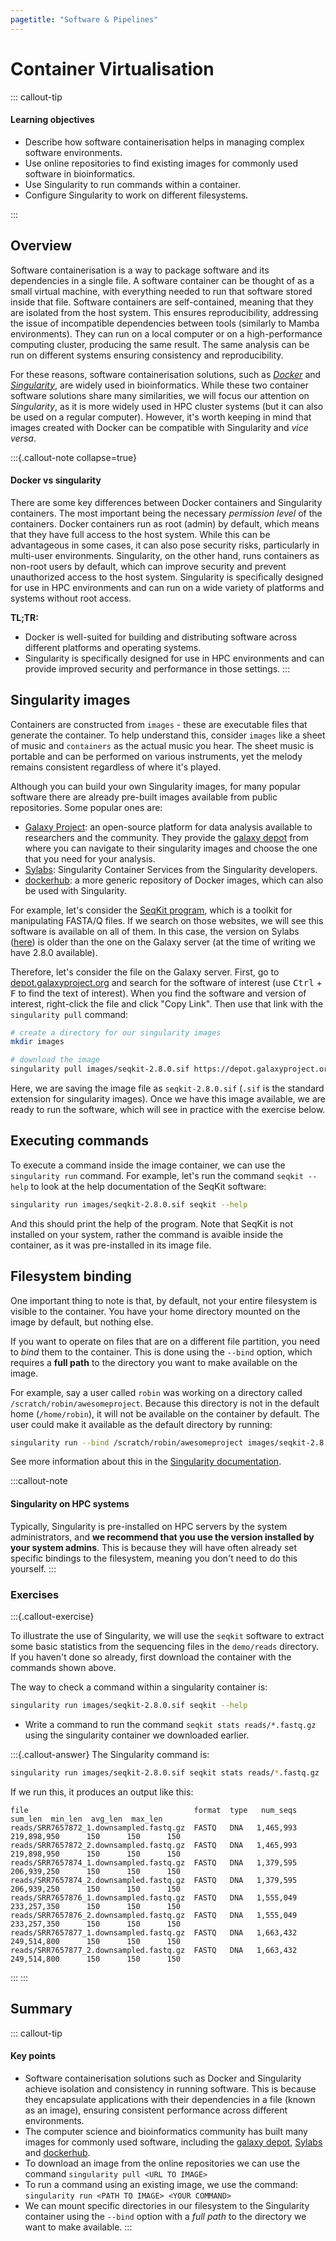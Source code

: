 ```yaml
---
pagetitle: "Software & Pipelines"
---
```


# Container Virtualisation

::: callout-tip
#### Learning objectives

- Describe how software containerisation helps in managing complex software environments. 
- Use online repositories to find existing images for commonly used software in bioinformatics.
- Use Singularity to run commands within a container. 
- Configure Singularity to work on different filesystems.

:::

## Overview

Software containerisation is a way to package software and its dependencies in a single file. 
A software container can be thought of as a small virtual machine, with everything needed to run that software stored inside that file. 
Software containers are self-contained, meaning that they are isolated from the host system. 
This ensures reproducibility, addressing the issue of incompatible dependencies between tools (similarly to Mamba environments). 
They can run on a local computer or on a high-performance computing cluster, producing the same result.
The same analysis can be run on different systems ensuring consistency and reproducibility.

For these reasons, software containerisation solutions, such as [_Docker_](https://www.docker.com/) and [_Singularity_](https://docs.sylabs.io/guides/latest/user-guide/), are widely used in bioinformatics.
While these two container software solutions share many similarities, we will focus our attention on _Singularity_, as it is more widely used in HPC cluster systems (but it can also be used on a regular computer). 
However, it's worth keeping in mind that images created with Docker can be compatible with Singularity and _vice versa_.

:::{.callout-note collapse=true}
#### Docker vs singularity

There are some key differences between Docker containers and Singularity containers. 
The most important being the necessary *permission level* of the containers. 
Docker containers run as root (admin) by default, which means that they have full access to the host system. 
While this can be advantageous in some cases, it can also pose security risks, particularly in multi-user environments. 
Singularity, on the other hand, runs containers as non-root users by default, which can improve security and prevent unauthorized access to the host system. 
Singularity is specifically designed for use in HPC environments and can run on a wide variety of platforms and systems without root access.

**TL;TR:**

- Docker is well-suited for building and distributing software across different platforms and operating systems.
- Singularity is specifically designed for use in HPC environments and can provide improved security and performance in those settings.
:::


## Singularity images

Containers are constructed from `images` - these are executable files that generate the container. 
To help understand this, consider `images` like a sheet of music and `containers` as the actual music you hear. 
The sheet music is portable and can be performed on various instruments, yet the melody remains consistent regardless of where it's played.

Although you can build your own Singularity images, for many popular software there are already pre-built images available from public repositories. 
Some popular ones are: 

- [Galaxy Project](https://galaxyproject.org/): an open-source platform for data analysis available to researchers and the community. They provide the [galaxy depot](https://depot.galaxyproject.org/singularity/) from where you can navigate to their singularity images and choose the one that you need for your analysis.
- [Sylabs](https://cloud.sylabs.io/): Singularity Container Services from the Singularity developers.
- [dockerhub](https://hub.docker.com/search): a more generic repository of Docker images, which can also be used with Singularity.

For example, let's consider the [SeqKit program](https://bioinf.shenwei.me/seqkit/), which is a toolkit for manipulating FASTA/Q files. 
If we search on those websites, we will see this software is available on all of them. 
In this case, the version on Sylabs ([here](https://cloud.sylabs.io/library/bhargava-morampalli/containers/seqkit)) is older than the one on the Galaxy server (at the time of writing we have 2.8.0 available). 

Therefore, let's consider the file on the Galaxy server.
First, go to [depot.galaxyproject.org](https://depot.galaxyproject.org/singularity/) and search for the software of interest (use <kbd>Ctrl</kbd> + <kbd>F</kbd> to find the text of interest). 
When you find the software and version of interest, right-click the file and click "Copy Link". 
Then use that link with the `singularity pull` command: 

```bash
# create a directory for our singularity images
mkdir images

# download the image
singularity pull images/seqkit-2.8.0.sif https://depot.galaxyproject.org/singularity/seqkit%3A2.8.0--h9ee0642_0
```

Here, we are saving the image file as `seqkit-2.8.0.sif` (`.sif` is the standard extension for singularity images). 
Once we have this image available, we are ready to run the software, which will see in practice with the exercise below. 


## Executing commands

To execute a command inside the image container, we can use the `singularity run` command. 
For example, let's run the command `seqkit --help` to look at the help documentation of the SeqKit software:

```bash
singularity run images/seqkit-2.8.0.sif seqkit --help
```

And this should print the help of the program. 
Note that SeqKit is not installed on your system, rather the command is avaible inside the container, as it was pre-installed in its image file. 


## Filesystem binding

One important thing to note is that, by default, not your entire filesystem is visible to the container. 
You have your home directory mounted on the image by default, but nothing else. 

If you want to operate on files that are on a different file partition, you need to _bind_ them to the container.
This is done using the `--bind` option, which requires a **full path** to the directory you want to make available on the image. 

For example, say a user called `robin` was working on a directory called `/scratch/robin/awesomeproject`. 
Because this directory is not in the default home (`/home/robin`), it will not be available on the container by default. 
The user could make it available as the default directory by running: 

```bash
singularity run --bind /scratch/robin/awesomeproject images/seqkit-2.8.0.sif seqkit --help
```

See more information about this in the [Singularity documentation](https://docs.sylabs.io/guides/3.0/user-guide/bind_paths_and_mounts.html).

:::callout-note
#### Singularity on HPC systems

Typically, Singularity is pre-installed on HPC servers by the system administrators, and **we recommend that you use the version installed by your system admins**. 
This is because they will have often already set specific bindings to the filesystem, meaning you don't need to do this yourself. 
:::


### Exercises

:::{.callout-exercise}

To illustrate the use of Singularity, we will use the `seqkit` software to extract some basic statistics from the sequencing files in the `demo/reads` directory. 
If you haven't done so already, first download the container with the commands shown above. 

The way to check a command within a singularity container is: 

```bash
singularity run images/seqkit-2.8.0.sif seqkit --help
```

- Write a command to run the command `seqkit stats reads/*.fastq.gz` using the singularity container we downloaded earlier.


:::{.callout-answer}
The Singularity command is: 

```bash
singularity run images/seqkit-2.8.0.sif seqkit stats reads/*.fastq.gz
```

If we run this, it produces an output like this: 

```
file                                     format  type   num_seqs      sum_len  min_len  avg_len  max_len
reads/SRR7657872_1.downsampled.fastq.gz  FASTQ   DNA   1,465,993  219,898,950      150      150      150
reads/SRR7657872_2.downsampled.fastq.gz  FASTQ   DNA   1,465,993  219,898,950      150      150      150
reads/SRR7657874_1.downsampled.fastq.gz  FASTQ   DNA   1,379,595  206,939,250      150      150      150
reads/SRR7657874_2.downsampled.fastq.gz  FASTQ   DNA   1,379,595  206,939,250      150      150      150
reads/SRR7657876_1.downsampled.fastq.gz  FASTQ   DNA   1,555,049  233,257,350      150      150      150
reads/SRR7657876_2.downsampled.fastq.gz  FASTQ   DNA   1,555,049  233,257,350      150      150      150
reads/SRR7657877_1.downsampled.fastq.gz  FASTQ   DNA   1,663,432  249,514,800      150      150      150
reads/SRR7657877_2.downsampled.fastq.gz  FASTQ   DNA   1,663,432  249,514,800      150      150      150
```

:::
:::


## Summary

::: callout-tip
#### Key points

- Software containerisation solutions such as Docker and Singularity achieve isolation and consistency in running software. This is because they encapsulate applications with their dependencies in a file (known as an image), ensuring consistent performance across different environments.
- The computer science and bioinformatics community has built many images for commonly used software, including the [galaxy depot](https://depot.galaxyproject.org/singularity/), [Sylabs](https://cloud.sylabs.io/) and [dockerhub](https://hub.docker.com/search).
- To download an image from the online repositories we can use the command `singularity pull <URL TO IMAGE>`
- To run a command using an existing image, we use the command: `singularity run <PATH TO IMAGE> <YOUR COMMAND>`
- We can mount specific directories in our filesystem to the Singularity container using the `--bind` option with a _full path_ to the directory we want to make available.
:::
